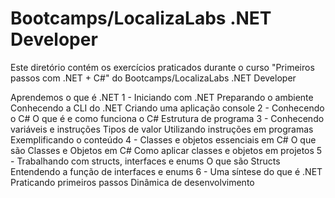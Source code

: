 # Bootcamps/LocalizaLabs .NET Developer

Este diretório contém os exercícios praticados durante o curso "Primeiros passos com .NET + C#" do Bootcamps/LocalizaLabs .NET Developer

Aprendemos o que é .NET
1 - Iniciando com .NET
    Preparando o ambiente
    Conhecendo a CLI do .NET
    Criando uma aplicação console
2 - Conhecendo o C#
    O que é e como funciona o C#
    Estrutura de programa
3 - Conhecendo variáveis e instruções
    Tipos de valor
    Utilizando instruções em programas
    Exemplificando o conteúdo
4 - Classes e objetos essenciais em C#
    O que são Classes e Objetos em C#
    Como aplicar classes e objetos em projetos
5 - Trabalhando com structs, interfaces e enums
    O que são Structs
    Entendendo a função de interfaces e enums
6 - Uma síntese do que é .NET
    Praticando primeiros passos
    Dinâmica de desenvolvimento
